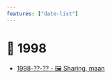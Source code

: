 ```yaml
---
features: ["date-list"]
---
```

# 📅 1998

* [1998-??-?? - 🖼️ Sharing, maan](/home/gaz/Pictures/me/1998.gif)
